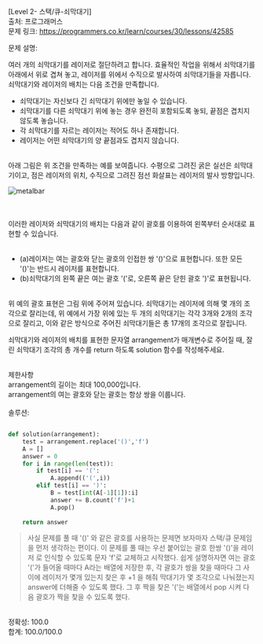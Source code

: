 [Level 2- 스택/큐-쇠막대기] </br>
출처: 프로그래머스 </br>
문제 링크: <https://programmers.co.kr/learn/courses/30/lessons/42585> </br>

문제 설명:

여러 개의 쇠막대기를 레이저로 절단하려고 합니다. 효율적인 작업을 위해서 쇠막대기를 아래에서 위로 겹쳐 놓고, 레이저를 위에서 수직으로 발사하여 쇠막대기들을 자릅니다. 쇠막대기와 레이저의 배치는 다음 조건을 만족합니다.

- 쇠막대기는 자신보다 긴 쇠막대기 위에만 놓일 수 있습니다.
- 쇠막대기를 다른 쇠막대기 위에 놓는 경우 완전히 포함되도록 놓되, 끝점은 겹치지 않도록 놓습니다.
- 각 쇠막대기를 자르는 레이저는 적어도 하나 존재합니다.
- 레이저는 어떤 쇠막대기의 양 끝점과도 겹치지 않습니다.

</br>
아래 그림은 위 조건을 만족하는 예를 보여줍니다. 수평으로 그려진 굵은 실선은 쇠막대기이고, 점은 레이저의 위치, 수직으로 그려진 점선 화살표는 레이저의 발사 방향입니다.

</br>

![metalbar](https://grepp-programmers.s3.amazonaws.com/files/ybm/dbd166625b/d3ae656b-bb7b-421c-9f74-fa9ea800b860.png)

</br>
</br>
이러한 레이저와 쇠막대기의 배치는 다음과 같이 괄호를 이용하여 왼쪽부터 순서대로 표현할 수 있습니다.</br>
</br>

- (a)레이저는 여는 괄호와 닫는 괄호의 인접한 쌍 '()'으로 표현합니다. 또한 모든 '()'는 반드시 레이저를 표현합니다.
- (b)쇠막대기의 왼쪽 끝은 여는 괄호 '('로, 오른쪽 끝은 닫힌 괄호 ')'로 표현됩니다.

</br>
위 예의 괄호 표현은 그림 위에 주어져 있습니다.
쇠막대기는 레이저에 의해 몇 개의 조각으로 잘리는데, 위 예에서 가장 위에 있는 두 개의 쇠막대기는 각각 3개와 2개의 조각으로 잘리고, 이와 같은 방식으로 주어진 쇠막대기들은 총 17개의 조각으로 잘립니다.

쇠막대기와 레이저의 배치를 표현한 문자열 arrangement가 매개변수로 주어질 때, 잘린 쇠막대기 조각의 총 개수를 return 하도록 solution 함수를 작성해주세요.

</br>
제한사항</br>
arrangement의 길이는 최대 100,000입니다.</br>
arrangement의 여는 괄호와 닫는 괄호는 항상 쌍을 이룹니다.</br>
</br>
솔루션: </br>

```python

def solution(arrangement):
    test = arrangement.replace('()','f')
    A = []
    answer = 0
    for i in range(len(test)):
        if test[i] == '(':
            A.append(('(',i))
        elif test[i] == ')':
            B = test[int(A[-1][1]):i]
            answer += B.count('f')+1
            A.pop()
    
    return answer
```

> 사실 문제를 풀 때 '()' 와 같은 괄호를 사용하는 문제면 보자마자 스택/큐 문제임을 먼저 생각하는 편이다. 이 문제를 풀 때는 우선 붙어있는 괄호 한쌍 '()'을 레이저
  로 인식할 수 있도록 문자 'f'로 교체하고 시작했다. 쉽게 설명하자면 여는 괄호 '('가 들어올 때마다 A라는 배열에 저장한 후, 각 괄호가 쌍을 찾을 때마다 그 사이에 
  레이저가 몇개 있는지 찾은 후 +1 을 해줘 막대기가 몇 조각으로 나눠졌는지 answer에 더해줄 수 있도록 했다. 그 후 짝을 찾은 '('는 배열에서 pop 시켜 다음 괄호가
  짝을 찾을 수 있도록 했다.

</br>
정확성: 100.0</br>
합계: 100.0/100.0

